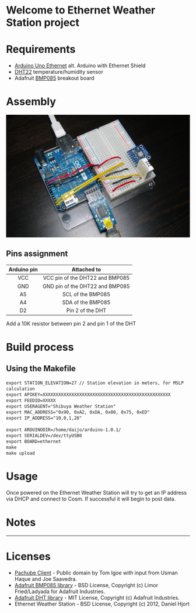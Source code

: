 # Welcome to Ethernet Weather Station project

# Requirements
* [Arduino Uno Ethernet][1] alt. Arduino with Ethernet Shield
* [DHT22][2] temperature/humidity sensor
* Adafruit [BMP085][3] breakout board

# Assembly

![EthernetWeatherStation](https://github.com/daijo/EthernetWeatherStation/raw/master/assembly/EthernetWeatherStation.jpg)

## Pins assignment

| Arduino pin | Attached to |
| :-----------: | :-----------: |
| VCC | VCC pin of the DHT22 and BMP085 |
| GND | GND pin of the DHT22 and BMP085 |
| A5 | SCL of the BMP085 |
| A4 | SDA of the BMP085  |
| D2 | Pin 2 of the DHT |

Add a 10K resistor between pin 2 and pin 1 of the DHT

# Build process
## Using the Makefile

    export STATION_ELEVATION=27 // Station elevation in meters, for MSLP calculation
    export APIKEY=XXXXXXXXXXXXXXXXXXXXXXXXXXXXXXXXXXXXXXXXXXXXXXXXX
    export FEEDID=XXXXX
    export USERAGENT="Shibuya Weather Station"
    export MAC_ADDRESS="0x90, 0xA2, 0xDA, 0x00, 0x75, 0xED"
    export IP_ADDRESS="10,0,1,20"

    export ARDUINODIR=/home/daijo/arduino-1.0.1/
    export SERIALDEV=/dev/ttyUSB0
    export BOARD=ethernet
    make
    make upload

# Usage
Once powered on the Ethernet Weather Station will try to get an IP address via DHCP and connect to Cosm. If successful it will begin to post data.

# Notes

---

# Licenses
 * [Pachube Client][4] - Public domain by Tom Igoe with input from Usman Haque and Joe Saavedra.
 * [Adafruit BMP085 library][5] - BSD License, Copyright (c) Limor Fried/Ladyada for Adafruit Industries.
 * [Adafruit DHT library][5] - MIT License, Copyright (c) Adafruit Industries.
 * Ethernet Weather Station - BSD License, Copyright (c) 2012, Daniel Hjort

  [1]: https://www.adafruit.com/products/418 "Arduino Uno Ethernet"
  [2]: https://www.adafruit.com/products/385 "DHT22"
  [3]: https://www.adafruit.com/products/391 "Adafruit BMP085 pressure sensor"
  [4]: http://arduino.cc/en/Tutorial/PachubeCient "Pachube Client"
  [5]: https://github.com/adafruit/Adafruit-BMP085-Library "Adafruit BMP085 library"
  [6]: https://github.com/adafruit/DHT-sensor-library "Adafruit DHT library"
